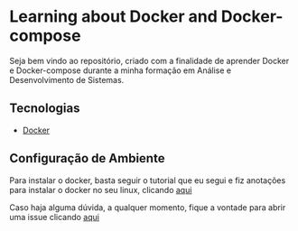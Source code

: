 # Learning about Docker and Docker-compose

Seja bem vindo ao repositório, criado com a finalidade de aprender Docker e Docker-compose durante a minha formação em Análise e Desenvolvimento de Sistemas.


## Tecnologias

* [Docker](https://facebook.github.io/react-native/)


## Configuração de Ambiente

Para instalar o docker, basta seguir o tutorial que eu segui e fiz anotações para instalar o docker no seu linux, clicando [aqui](docs/install.md) 

Caso haja alguma dúvida, a qualquer momento, fique a vontade para abrir uma issue clicando [aqui](https://github.com/dougs007/learningDocker/issues/new)

